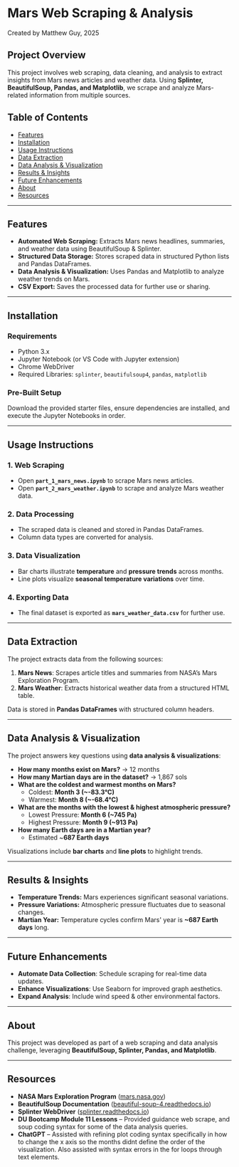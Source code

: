 # **Mars Web Scraping & Analysis**

Created by Matthew Guy, 2025  

## **Project Overview**  
This project involves web scraping, data cleaning, and analysis to extract insights from Mars news articles and weather data. Using **Splinter, BeautifulSoup, Pandas, and Matplotlib**, we scrape and analyze Mars-related information from multiple sources.

## **Table of Contents**  
- [Features](#features)  
- [Installation](#installation)  
- [Usage Instructions](#usage-instructions)  
- [Data Extraction](#data-extraction)  
- [Data Analysis & Visualization](#data-analysis--visualization)  
- [Results & Insights](#results--insights)  
- [Future Enhancements](#future-enhancements)  
- [About](#about)  
- [Resources](#resources)  

---

## **Features**  
- **Automated Web Scraping:** Extracts Mars news headlines, summaries, and weather data using BeautifulSoup & Splinter.  
- **Structured Data Storage:** Stores scraped data in structured Python lists and Pandas DataFrames.  
- **Data Analysis & Visualization:** Uses Pandas and Matplotlib to analyze weather trends on Mars.  
- **CSV Export:** Saves the processed data for further use or sharing.  

---

## **Installation**  

### **Requirements**  
- Python 3.x  
- Jupyter Notebook (or VS Code with Jupyter extension)  
- Chrome WebDriver  
- Required Libraries: `splinter`, `beautifulsoup4`, `pandas`, `matplotlib`  

### **Pre-Built Setup**  
Download the provided starter files, ensure dependencies are installed, and execute the Jupyter Notebooks in order.

---

## **Usage Instructions**  

### **1. Web Scraping**
- Open **`part_1_mars_news.ipynb`** to scrape Mars news articles.  
- Open **`part_2_mars_weather.ipynb`** to scrape and analyze Mars weather data.

### **2. Data Processing**
- The scraped data is cleaned and stored in Pandas DataFrames.  
- Column data types are converted for analysis.

### **3. Data Visualization**
- Bar charts illustrate **temperature** and **pressure trends** across months.  
- Line plots visualize **seasonal temperature variations** over time.

### **4. Exporting Data**
- The final dataset is exported as **`mars_weather_data.csv`** for further use.

---

## **Data Extraction**  

The project extracts data from the following sources:  

1. **Mars News**: Scrapes article titles and summaries from NASA’s Mars Exploration Program.  
2. **Mars Weather**: Extracts historical weather data from a structured HTML table.

Data is stored in **Pandas DataFrames** with structured column headers.

---

## **Data Analysis & Visualization**  

The project answers key questions using **data analysis & visualizations**:  

- **How many months exist on Mars?** → 12 months  
- **How many Martian days are in the dataset?** → 1,867 sols  
- **What are the coldest and warmest months on Mars?**  
  - Coldest: **Month 3 (~-83.3°C)**  
  - Warmest: **Month 8 (~-68.4°C)**  
- **What are the months with the lowest & highest atmospheric pressure?**  
  - Lowest Pressure: **Month 6 (~745 Pa)**  
  - Highest Pressure: **Month 9 (~913 Pa)**  
- **How many Earth days are in a Martian year?**  
  - Estimated ~**687 Earth days**  

Visualizations include **bar charts** and **line plots** to highlight trends.

---

## **Results & Insights**  

- **Temperature Trends:** Mars experiences significant seasonal variations.  
- **Pressure Variations:** Atmospheric pressure fluctuates due to seasonal changes.  
- **Martian Year:** Temperature cycles confirm Mars' year is **~687 Earth days** long.  

---

## **Future Enhancements**  

- **Automate Data Collection**: Schedule scraping for real-time data updates.  
- **Enhance Visualizations**: Use Seaborn for improved graph aesthetics.  
- **Expand Analysis**: Include wind speed & other environmental factors.  

---

## **About**  
This project was developed as part of a web scraping and data analysis challenge, leveraging **BeautifulSoup, Splinter, Pandas, and Matplotlib**.

---

## **Resources**  
- **NASA Mars Exploration Program** ([mars.nasa.gov](https://mars.nasa.gov/))  
- **BeautifulSoup Documentation** ([beautiful-soup-4.readthedocs.io](https://beautiful-soup-4.readthedocs.io/))  
- **Splinter WebDriver** ([splinter.readthedocs.io](https://splinter.readthedocs.io/))  
- **DU Bootcamp Module 11 Lessons** – Provided guidance web scrape, and soup coding syntax for some of the data analysis queries.
- **ChatGPT** – Assisted with refining plot coding syntax specifically in how to change the x axis so the months didnt define the order of the visualization. Also assisted with syntax errors in the for loops through text    elements.  